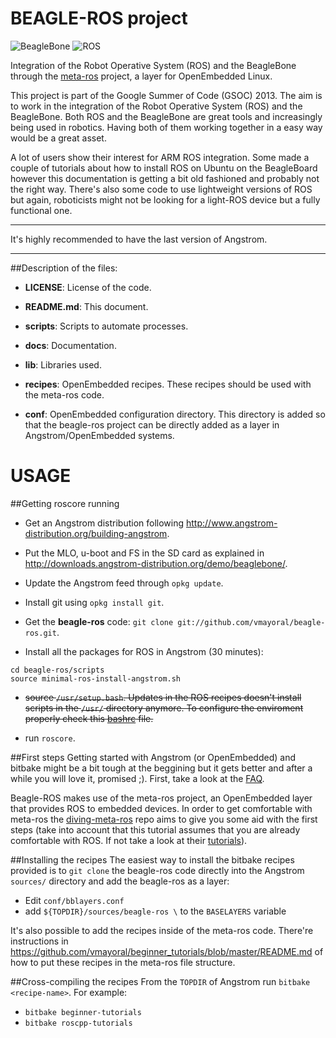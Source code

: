 BEAGLE-ROS project
==================

![BeagleBone](http://beagleboard.org/static/images/beagle_logo_hdr.gif)
![ROS](http://www.ros.org/_wiki/images/ros_org.png)

Integration of the Robot Operative System (ROS) and the BeagleBone through the [meta-ros](https://github.com/bmwcarit/meta-ros) project, a layer for OpenEmbedded Linux.

This project is part of the Google Summer of Code (GSOC) 2013.
The aim is to work in the integration of the Robot Operative System (ROS) and the BeagleBone. Both ROS and the BeagleBone are great tools and increasingly being used in robotics. Having both of them working together in a easy way would be a great asset. 

A lot of users show their interest for ARM ROS integration. Some made a couple of tutorials about how to install ROS on Ubuntu on the BeagleBoard however this documentation is getting a bit old fashioned and probably not the right way. There's also some code to use lightweight versions of ROS but again, roboticists might not be looking for a light-ROS device but a fully functional one.

--------

It's highly recommended to have the last version of Angstrom.

--------

##Description of the files:

* **LICENSE**: License of the code.

* **README.md**: This document.

* **scripts**: Scripts to automate processes.

* **docs**: Documentation.

* **lib**: Libraries used.

* **recipes**: OpenEmbedded recipes. These recipes should be used with the meta-ros code.

* **conf**: OpenEmbedded configuration directory. This directory is added so that the beagle-ros project can be directly added as a layer in Angstrom/OpenEmbedded systems.



USAGE
=====
##Getting roscore running

* Get an Angstrom distribution following http://www.angstrom-distribution.org/building-angstrom.

* Put the MLO, u-boot and FS in the SD card as explained in http://downloads.angstrom-distribution.org/demo/beaglebone/.

* Update the Angstrom feed through `opkg update`.

* Install git using `opkg install git`.

* Get the **beagle-ros** code: `git clone git://github.com/vmayoral/beagle-ros.git`.

* Install all the packages for ROS in Angstrom (30 minutes):
 ```
 cd beagle-ros/scripts
 source minimal-ros-install-angstrom.sh
 ```

* ~~source `/usr/setup.bash`. Updates in the ROS recipes doesn't install scripts in the `/usr/` directory anymore. To configure the enviroment properly check this [bashrc](https://github.com/vmayoral/beagle-ros/blob/master/scripts/bashrc) file.~~

* run `roscore`.
    
##First steps
Getting started with Angstrom (or OpenEmbedded) and bitbake might be a bit tough at the beggining but it gets better and after a while you will love it, promised ;). First, take a look at the [FAQ](https://github.com/vmayoral/beagle-ros/wiki/FAQ).

Beagle-ROS makes use of the meta-ros project, an OpenEmbedded layer that provides ROS to embedded devices. In order to get comfortable with meta-ros the [diving-meta-ros](https://github.com/vmayoral/diving-meta-ros) repo aims to give you some aid with the first steps (take into account that this tutorial assumes that you are already comfortable with ROS. If not take a look at their [tutorials](http://www.ros.org/wiki/ROS/Tutorials)).
    
##Installing the recipes
The easiest way to install the bitbake recipes provided is to `git clone` the beagle-ros code directly into the Angstrom `sources/` directory and add the beagle-ros as a layer:
* Edit `conf/bblayers.conf`
* add `${TOPDIR}/sources/beagle-ros \` to the `BASELAYERS` variable

It's also possible to add the recipes inside of the meta-ros code. There're instructions in https://github.com/vmayoral/beginner_tutorials/blob/master/README.md of how to put these recipes in the meta-ros file structure.

##Cross-compiling the recipes
From the `TOPDIR` of Angstrom run `bitbake <recipe-name>`. For example:
* `bitbake beginner-tutorials`
* `bitbake roscpp-tutorials`

